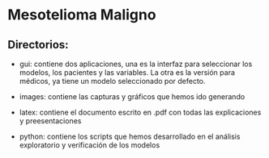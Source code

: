 Mesotelioma Maligno
===================

Directorios:
------------

- gui: contiene dos aplicaciones, una es la interfaz para seleccionar los
modelos, los pacientes y las variables. La otra es la versión para
médicos, ya tiene un modelo seleccionado por defecto.

- images: contiene las capturas y gráficos que hemos ido generando

- latex: contiene el documento escrito en .pdf con todas las
  explicaciones y preesentaciones

- python: contiene los scripts que hemos desarrollado en
  el análisis exploratorio y verificación de los modelos
